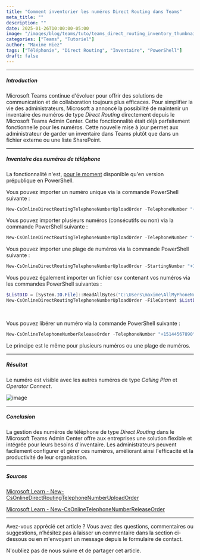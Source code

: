 ```yaml
---
title: "Comment inventorier les numéros Direct Routing dans Teams"
meta_title: ""
description: ""
date: 2025-01-26T10:00:00-05:00
image: "/images/blog/teams/tuto/teams_direct_routing_inventory_thumbnail.png"
categories: ["Teams", "Tutoriel"]
author: "Maxime Hiez"
tags: ["Téléphonie", "Direct Routing", "Inventaire", "PowerShell"]
draft: false
---
```

---

##### Introduction
Microsoft Teams continue d'évoluer pour offrir des solutions de communication et de collaboration toujours plus efficaces. Pour simplifier la vie des administrateurs, Microsoft a annoncé la possibilité de maintenir un inventaire des numéros de type *Direct Routing* directement depuis le Microsoft Teams Admin Center. Cette fonctionnalité était déjà parfaitement fonctionnelle pour les numéros. Cette nouvelle mise à jour permet aux administrateur de garder un inventaire dans Teams plutôt que dans un fichier externe ou une liste SharePoint.

---

##### Inventaire des numéros de téléphone
La fonctionnalité n'est, <u>pour le moment</u> disponible qu'en version prépublique en PowerShell.

Vous pouvez importer un numéro unique via la commande PowerShell suivante :
```powershell
New-CsOnlineDirectRoutingTelephoneNumberUploadOrder -TelephoneNumber "+15144567890"
```

Vous pouvez importer plusieurs numéros (consécutifs ou non) via la commande PowerShell suivante :
```powershell
New-CsOnlineDirectRoutingTelephoneNumberUploadOrder -TelephoneNumber "+15144567890,+15144567892,+15144567894"
```

Vous pouvez importer une plage de numéros via la commande PowerShell suivante :
```powershell
New-CsOnlineDirectRoutingTelephoneNumberUploadOrder -StartingNumber "+15144567890" -EndingNumber "+15144567899"
```

Vous pouvez également importer un fichier csv contenant vos numéros via les commandes PowerShell suivantes :
```powershell
$ListDID = [System.IO.File]::ReadAllBytes("C:\Users\maxime\AllMyPhoneNumbers.csv")
New-CsOnlineDirectRoutingTelephoneNumberUploadOrder -FileContent $ListDID
```

<br/>

Vous pouvez libérer un numéro via la commande PowerShell suivante :
```powershell
New-CsOnlineTelephoneNumberReleaseOrder -TelephoneNumber "+15144567890"
```

Le principe est le même pour plusieurs numéros ou une plage de numéros.

---

##### Résultat
Le numéro est visible avec les autres numéros de type *Calling Plan* et *Operator Connect*.

![image](/images/blog/teams/tuto/teams_direct_routing_inventory_001.png)

---

##### Conclusion
La gestion des numéros de téléphone de type *Direct Routing* dans le Microsoft Teams Admin Center offre aux entreprises une solution flexible et intégrée pour leurs besoins d'inventaire. Les administrateurs peuvent facilement configurer et gérer ces numéros, améliorant ainsi l'efficacité et la productivité de leur organisation.

---

##### Sources
[Microsoft Learn - New-CsOnlineDirectRoutingTelephoneNumberUploadOrder](https://learn.microsoft.com/fr-ca/powershell/module/teams/new-csonlinedirectroutingtelephonenumberuploadorder?view=teams-ps)

[Microsoft Learn - New-CsOnlineTelephoneNumberReleaseOrder](https://learn.microsoft.com/fr-ca/powershell/module/teams/new-csonlinetelephonenumberreleaseorder?view=teams-ps)

---


Avez-vous apprécié cet article ? Vous avez des questions, commentaires ou suggestions, n’hésitez pas à laisser un commentaire dans la section ci-dessous ou en m'envoyant un message depuis le formulaire de contact.

N'oubliez pas de nous suivre et de partager cet article.